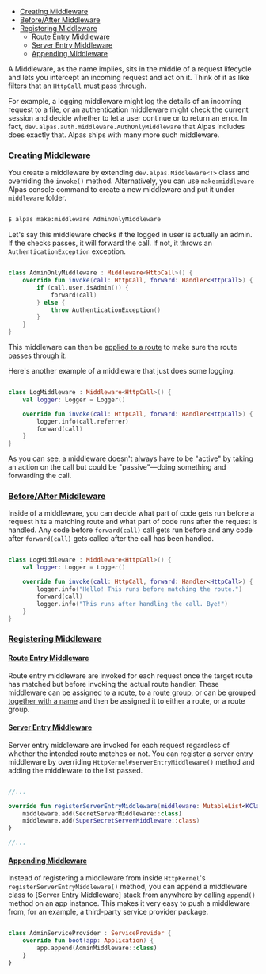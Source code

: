 - [Creating Middleware](#creating-middleware)
- [Before/After Middleware](#before-after)
- [Registering Middleware](#registering-middleware)
    - [Route Entry Middleware](#route-entry-middleware)
    - [Server Entry Middleware](#server-entry-middleware)
    - [Appending Middleware](#appending-middleware)

A Middleware, as the name implies, sits in the middle of a request lifecycle and lets you intercept an
incoming request and act on it. Think of it as like filters that an `HttpCall` must pass through. 

For example, a logging middleware might log the details of an incoming request to a file, or an authentication
middleware might check the current session and decide whether to let a user continue or to return an error.
In fact, `dev.alpas.auth.middleware.AuthOnlyMiddleware` that Alpas includes does exactly that. Alpas
ships with many more such middleware.

<a name="creating-middleware"></a>
### [Creating Middleware](#creating-middleware)

You create a middleware by extending `dev.alpas.Middleware<T>` class and overriding the `invoke()` method.
Alternatively, you can use `make:middleware` Alpas console command to create a new middleware and put
it under `middleware` folder.

```bash

$ alpas make:middleware AdminOnlyMiddleware

```

Let's say this middleware checks if the logged in user is actually an admin. If the checks passes,
it will forward the call. If not, it throws an `AuthenticationException` exception.

<span class="line-numbers" data-start="8" data-file="middleware/AdminOnlyMiddleware.kt">

```kotlin

class AdminOnlyMiddleware : Middleware<HttpCall>() {
    override fun invoke(call: HttpCall, forward: Handler<HttpCall>) {
        if (call.user.isAdmin()) {
            forward(call)
        } else {
            throw AuthenticationException()
        }
    }
}

```

</span>

This middleware can then be [applied to a route](/docs/routing#route-middleware) to make sure the route
passes through it.

Here's another example of a middleware that just does some logging.

<span class="line-numbers" data-start="7" data-file="middleware/LogMiddleware.kt">

```kotlin

class LogMiddleware : Middleware<HttpCall>() {
    val logger: Logger = Logger()

    override fun invoke(call: HttpCall, forward: Handler<HttpCall>) {
        logger.info(call.referrer)
        forward(call)
    }
}

```

</span>

As you can see, a middleware doesn't always have to be "active" by taking an action on the call
but could be "passive"—doing something and forwarding the call.

<a name="before-after"></a>
### [Before/After Middleware](#before-after)

Inside of a middleware, you can decide what part of code gets run before a request hits a matching route
and what part of code runs after the request is handled. Any code before `forward(call)` call gets
run before and any code after `forward(call)` gets called after the call has been handled.

<span class="line-numbers" data-start="7" data-file="middleware/LogMiddleware.kt">

```kotlin

class LogMiddleware : Middleware<HttpCall>() {
    val logger: Logger = Logger()

    override fun invoke(call: HttpCall, forward: Handler<HttpCall>) {
        logger.info("Hello! This runs before matching the route.")
        forward(call)
        logger.info("This runs after handling the call. Bye!")
    }
}

```

</span>

<a name="registering-middleware"></a>
### [Registering Middleware](#registering-middleware)

<a name="route-entry-middleware"></a>
#### [Route Entry Middleware](#route-entry-middleware)

Route entry middleware are invoked for each request once the target route has matched but before invoking
the actual route handler. These middleware can be assigned to a [route](#/docs/routing#route-middleware),
to a [route group](#/docs/routing#group-middleware), or can be
[grouped together with a name](#named-middleware-group)
and then be assigned it to either a route, or a route group.

<a name="server-entry-middleware"></a>
#### [Server Entry Middleware](#server-entry-middleware)

Server entry middleware are invoked for each request regardless of whether the intended route matches or not. 
You can register a server entry middleware by overriding `HttpKernel#serverEntryMiddleware()` method and
adding the middleware to the list passed.

<span class="line-numbers" data-start="18" data-file="HttpKernel.kt">

```kotlin

//...

override fun registerServerEntryMiddleware(middleware: MutableList<KClass<out Middleware<HttpCall>>>) {
    middleware.add(SecretServerMiddleware::class)
    middleware.add(SuperSecretServerMiddleware::class)
}

//...

```

</span>

<a name="appending-middleware"></a>
#### [Appending Middleware](#appending-middleware)

Instead of registering a middleware from inside `HttpKernel`'s `registerServerEntryMiddleware()` method, you
can append a middleware class to [Server Entry Middleware] stack from anywhere by calling `append()` method
on an app instance. This makes it very easy to push a middleware from, for an example, a third-party
service provider package.

<span class="line-numbers" data-start="7" data-file="providers/AdminServiceProvider.kt">

```kotlin

class AdminServiceProvider : ServiceProvider {
    override fun boot(app: Application) {
        app.append(AdminMiddleware::class)
    }
}

```

</span>
